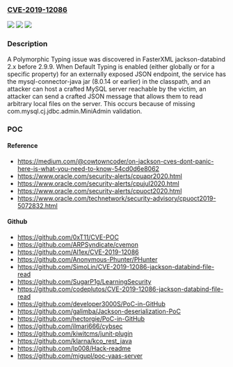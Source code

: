 ### [CVE-2019-12086](https://cve.mitre.org/cgi-bin/cvename.cgi?name=CVE-2019-12086)
![](https://img.shields.io/static/v1?label=Product&message=n%2Fa&color=blue)
![](https://img.shields.io/static/v1?label=Version&message=n%2Fa&color=blue)
![](https://img.shields.io/static/v1?label=Vulnerability&message=n%2Fa&color=brighgreen)

### Description

A Polymorphic Typing issue was discovered in FasterXML jackson-databind 2.x before 2.9.9. When Default Typing is enabled (either globally or for a specific property) for an externally exposed JSON endpoint, the service has the mysql-connector-java jar (8.0.14 or earlier) in the classpath, and an attacker can host a crafted MySQL server reachable by the victim, an attacker can send a crafted JSON message that allows them to read arbitrary local files on the server. This occurs because of missing com.mysql.cj.jdbc.admin.MiniAdmin validation.

### POC

#### Reference
- https://medium.com/@cowtowncoder/on-jackson-cves-dont-panic-here-is-what-you-need-to-know-54cd0d6e8062
- https://www.oracle.com/security-alerts/cpuapr2020.html
- https://www.oracle.com/security-alerts/cpujul2020.html
- https://www.oracle.com/security-alerts/cpuoct2020.html
- https://www.oracle.com/technetwork/security-advisory/cpuoct2019-5072832.html

#### Github
- https://github.com/0xT11/CVE-POC
- https://github.com/ARPSyndicate/cvemon
- https://github.com/Al1ex/CVE-2019-12086
- https://github.com/Anonymous-Phunter/PHunter
- https://github.com/SimoLin/CVE-2019-12086-jackson-databind-file-read
- https://github.com/SugarP1g/LearningSecurity
- https://github.com/codeplutos/CVE-2019-12086-jackson-databind-file-read
- https://github.com/developer3000S/PoC-in-GitHub
- https://github.com/galimba/Jackson-deserialization-PoC
- https://github.com/hectorgie/PoC-in-GitHub
- https://github.com/ilmari666/cybsec
- https://github.com/kiwitcms/junit-plugin
- https://github.com/klarna/kco_rest_java
- https://github.com/lp008/Hack-readme
- https://github.com/migupl/poc-yaas-server

